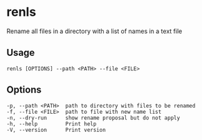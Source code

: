 # renls
Rename all files in a directory with a list of names in a text file

## Usage
```shell
renls [OPTIONS] --path <PATH> --file <FILE>
```

## Options
```shell
-p, --path <PATH>  path to directory with files to be renamed
-f, --file <FILE>  path to file with new name list
-n, --dry-run      show rename proposal but do not apply
-h, --help         Print help
-V, --version      Print version
```
